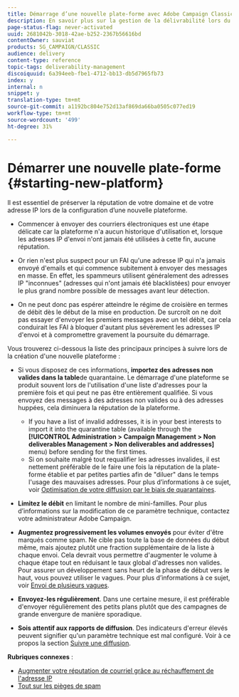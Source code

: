 ```yaml
---
title: Démarrage d’une nouvelle plate-forme avec Adobe Campaign Classic
description: En savoir plus sur la gestion de la délivrabilité lors du démarrage d’une nouvelle plateforme avec Adobe Campaign Classic.
page-status-flag: never-activated
uuid: 2681042b-3018-42ae-b252-2367b56616bd
contentOwner: sauviat
products: SG_CAMPAIGN/CLASSIC
audience: delivery
content-type: reference
topic-tags: deliverability-management
discoiquuid: 6a394eeb-fbe1-4712-bb13-db5d7965fb73
index: y
internal: n
snippet: y
translation-type: tm+mt
source-git-commit: a1192bc804e752d13af869da66ba0505c077ed19
workflow-type: tm+mt
source-wordcount: '499'
ht-degree: 31%

---
```



# Démarrer une nouvelle plate-forme {#starting-new-platform}

Il est essentiel de préserver la réputation de votre domaine et de votre adresse IP lors de la configuration d’une nouvelle plateforme.

* Commencer à envoyer des courriers électroniques est une étape délicate car la plateforme n&#39;a aucun historique d&#39;utilisation et, lorsque les adresses IP d&#39;envoi n&#39;ont jamais été utilisées à cette fin, aucune réputation.

* Or rien n&#39;est plus suspect pour un FAI qu&#39;une adresse IP qui n&#39;a jamais envoyé d&#39;emails et qui commence subitement à envoyer des messages en masse. En effet, les spammeurs utilisent généralement des adresses IP &quot;inconnues&quot; (adresses qui n&#39;ont jamais été blacklistées) pour envoyer le plus grand nombre possible de messages avant leur détection.

* On ne peut donc pas espérer atteindre le régime de croisière en termes de débit dès le début de la mise en production. De surcroît on ne doit pas essayer d&#39;envoyer les premiers messages avec un tel débit, car cela conduirait les FAI à bloquer d&#39;autant plus sévèrement les adresses IP d&#39;envoi et à compromettre gravement la poursuite du démarrage.

Vous trouverez ci-dessous la liste des principaux principes à suivre lors de la création d&#39;une nouvelle plateforme :

* Si vous disposez de ces informations, **importez des adresses non valides dans la table**de quarantaine.
Le démarrage d&#39;une plateforme se produit souvent lors de l&#39;utilisation d&#39;une liste d&#39;adresses pour la première fois et qui peut ne pas être entièrement qualifiée. Si vous envoyez des messages à des adresses non valides ou à des adresses huppées, cela diminuera la réputation de la plateforme.

   * If you have a list of invalid addresses, it is in your best interests to import it into the quarantine table (available through the **[!UICONTROL Administration > Campaign Management > Non deliverables Management > Non deliverables and addresses]** menu) before sending for the first times.
   * Si on souhaite malgré tout requalifier les adresses invalides, il est nettement préférable de le faire une fois la réputation de la plate-forme établie et par petites parties afin de &quot;diluer&quot; dans le temps l&#39;usage des mauvaises adresses.
   Pour plus d’informations à ce sujet, voir [Optimisation de votre diffusion par le biais de quarantaines](../../delivery/using/understanding-quarantine-management.md#optimizing-your-delivery-through-quarantines).
* **Limitez le débit** en limitant le nombre de mini-familles. Pour plus d’informations sur la modification de ce paramètre technique, contactez votre administrateur Adobe Campaign.
* **Augmentez progressivement les volumes envoyés** pour éviter d&#39;être marqués comme spam. Ne cible pas toute la base de données du début même, mais ajoutez plutôt une fraction supplémentaire de la liste à chaque envoi. Cela devrait vous permettre d&#39;augmenter le volume à chaque étape tout en réduisant le taux global d&#39;adresses non valides. Pour assurer un développement sans heurt de la phase de début vers le haut, vous pouvez utiliser le vagues. Pour plus d’informations à ce sujet, voir [Envoi de plusieurs vagues](../../delivery/using/steps-sending-the-delivery.md#sending-using-multiple-waves).
* **Envoyez-les régulièrement**. Dans une certaine mesure, il est préférable d&#39;envoyer régulièrement des petits plans plutôt que des campagnes de grande envergure de manière sporadique.
* **Sois attentif aux rapports de diffusion**. Des indicateurs d&#39;erreur élevés peuvent signifier qu&#39;un paramètre technique est mal configuré. Voir à ce propos la section [Suivre une diffusion](../../delivery/using/monitoring-a-delivery.md).

**Rubriques connexes** :
* [Augmenter votre réputation de courriel grâce au réchauffement de l&#39;adresse IP](https://helpx.adobe.com/campaign/kb/increase-email-rep-ip-warming.html)
* [Tout sur les pièges de spam](https://helpx.adobe.com/campaign/kb/spam-traps.html)